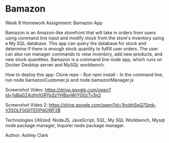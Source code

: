 # Bamazon

Week 8 Homework Assignment: Bamazon App

Bamazon is an Amazon-like storefront that will take in orders from users using command line input and modify stock from the store's inventory using a My SQL database. This app can query the database for stock and determine if there is enough stock quantity to fulfill user orders. The user can also run manager commands to view inventory, add new products, and new stock quantities. Bamazon is a command line node app, which runs on Docker Desktop server and MySQL workbench.

How to deploy this app: Clone repo - Run npm install - In the command line, run node bamazonCustomer.js and node bamazonManager.js

Screenshot Video:
https://drive.google.com/open?id=1sBaGZ4ufm1GRYpSzYHBsnWrY00zTv3n2

Screenshot Video 2:
https://drive.google.com/open?id=1hcbhSeQ7Smk-V25OLF0GllTEDPdGWF2B

Technologies Utilized: NodeJS, JavaScript, SQL, My SQL Workbench, Mysql node package manager, Inquirer node package manager.

Author: Ashley Clark